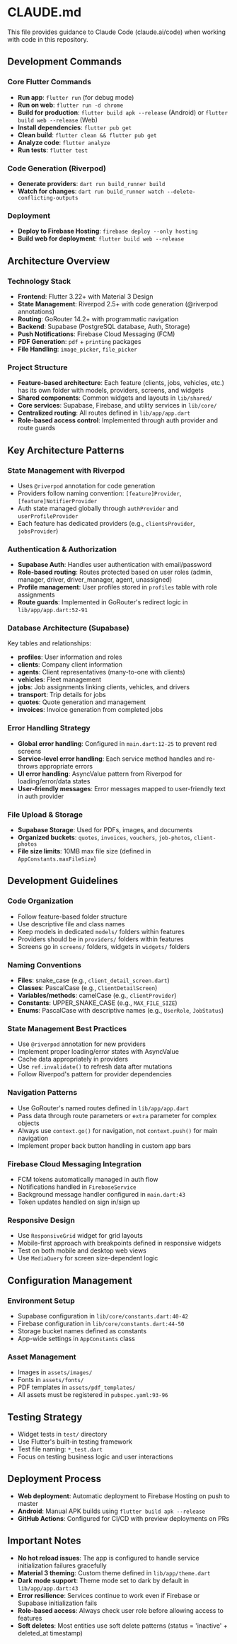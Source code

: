 # CLAUDE.md

This file provides guidance to Claude Code (claude.ai/code) when working with code in this repository.

## Development Commands

### Core Flutter Commands
- **Run app**: `flutter run` (for debug mode)
- **Run on web**: `flutter run -d chrome`
- **Build for production**: `flutter build apk --release` (Android) or `flutter build web --release` (Web)
- **Install dependencies**: `flutter pub get`
- **Clean build**: `flutter clean && flutter pub get`
- **Analyze code**: `flutter analyze`
- **Run tests**: `flutter test`

### Code Generation (Riverpod)
- **Generate providers**: `dart run build_runner build`
- **Watch for changes**: `dart run build_runner watch --delete-conflicting-outputs`

### Deployment
- **Deploy to Firebase Hosting**: `firebase deploy --only hosting`
- **Build web for deployment**: `flutter build web --release`

## Architecture Overview

### Technology Stack
- **Frontend**: Flutter 3.22+ with Material 3 Design
- **State Management**: Riverpod 2.5+ with code generation (@riverpod annotations)
- **Routing**: GoRouter 14.2+ with programmatic navigation
- **Backend**: Supabase (PostgreSQL database, Auth, Storage)
- **Push Notifications**: Firebase Cloud Messaging (FCM)
- **PDF Generation**: `pdf` + `printing` packages
- **File Handling**: `image_picker`, `file_picker`

### Project Structure
- **Feature-based architecture**: Each feature (clients, jobs, vehicles, etc.) has its own folder with models, providers, screens, and widgets
- **Shared components**: Common widgets and layouts in `lib/shared/`
- **Core services**: Supabase, Firebase, and utility services in `lib/core/`
- **Centralized routing**: All routes defined in `lib/app/app.dart`
- **Role-based access control**: Implemented through auth provider and route guards

## Key Architecture Patterns

### State Management with Riverpod
- Uses `@riverpod` annotation for code generation
- Providers follow naming convention: `[feature]Provider`, `[feature]NotifierProvider`
- Auth state managed globally through `authProvider` and `userProfileProvider`
- Each feature has dedicated providers (e.g., `clientsProvider`, `jobsProvider`)

### Authentication & Authorization
- **Supabase Auth**: Handles user authentication with email/password
- **Role-based routing**: Routes protected based on user roles (admin, manager, driver, driver_manager, agent, unassigned)
- **Profile management**: User profiles stored in `profiles` table with role assignments
- **Route guards**: Implemented in GoRouter's redirect logic in `lib/app/app.dart:52-91`

### Database Architecture (Supabase)
Key tables and relationships:
- **profiles**: User information and roles
- **clients**: Company client information
- **agents**: Client representatives (many-to-one with clients)
- **vehicles**: Fleet management
- **jobs**: Job assignments linking clients, vehicles, and drivers
- **transport**: Trip details for jobs
- **quotes**: Quote generation and management
- **invoices**: Invoice generation from completed jobs

### Error Handling Strategy
- **Global error handling**: Configured in `main.dart:12-25` to prevent red screens
- **Service-level error handling**: Each service method handles and re-throws appropriate errors
- **UI error handling**: AsyncValue pattern from Riverpod for loading/error/data states
- **User-friendly messages**: Error messages mapped to user-friendly text in auth provider

### File Upload & Storage
- **Supabase Storage**: Used for PDFs, images, and documents
- **Organized buckets**: `quotes`, `invoices`, `vouchers`, `job-photos`, `client-photos`
- **File size limits**: 10MB max file size (defined in `AppConstants.maxFileSize`)

## Development Guidelines

### Code Organization
- Follow feature-based folder structure
- Use descriptive file and class names
- Keep models in dedicated `models/` folders within features
- Providers should be in `providers/` folders within features
- Screens go in `screens/` folders, widgets in `widgets/` folders

### Naming Conventions
- **Files**: snake_case (e.g., `client_detail_screen.dart`)
- **Classes**: PascalCase (e.g., `ClientDetailScreen`)
- **Variables/methods**: camelCase (e.g., `clientProvider`)
- **Constants**: UPPER_SNAKE_CASE (e.g., `MAX_FILE_SIZE`)
- **Enums**: PascalCase with descriptive names (e.g., `UserRole`, `JobStatus`)

### State Management Best Practices
- Use `@riverpod` annotation for new providers
- Implement proper loading/error states with AsyncValue
- Cache data appropriately in providers
- Use `ref.invalidate()` to refresh data after mutations
- Follow Riverpod's pattern for provider dependencies

### Navigation Patterns
- Use GoRouter's named routes defined in `lib/app/app.dart`
- Pass data through route parameters or `extra` parameter for complex objects
- Always use `context.go()` for navigation, not `context.push()` for main navigation
- Implement proper back button handling in custom app bars

### Firebase Cloud Messaging Integration
- FCM tokens automatically managed in auth flow
- Notifications handled in `FirebaseService`
- Background message handler configured in `main.dart:43`
- Token updates handled on sign in/sign up

### Responsive Design
- Use `ResponsiveGrid` widget for grid layouts
- Mobile-first approach with breakpoints defined in responsive widgets
- Test on both mobile and desktop web views
- Use `MediaQuery` for screen size-dependent logic

## Configuration Management

### Environment Setup
- Supabase configuration in `lib/core/constants.dart:40-42`
- Firebase configuration in `lib/core/constants.dart:44-50`
- Storage bucket names defined as constants
- App-wide settings in `AppConstants` class

### Asset Management
- Images in `assets/images/`
- Fonts in `assets/fonts/`
- PDF templates in `assets/pdf_templates/`
- All assets must be registered in `pubspec.yaml:93-96`

## Testing Strategy
- Widget tests in `test/` directory
- Use Flutter's built-in testing framework
- Test file naming: `*_test.dart`
- Focus on testing business logic and user interactions

## Deployment Process
- **Web deployment**: Automatic deployment to Firebase Hosting on push to master
- **Android**: Manual APK builds using `flutter build apk --release`
- **GitHub Actions**: Configured for CI/CD with preview deployments on PRs

## Important Notes
- **No hot reload issues**: The app is configured to handle service initialization failures gracefully
- **Material 3 theming**: Custom theme defined in `lib/app/theme.dart`
- **Dark mode support**: Theme mode set to dark by default in `lib/app/app.dart:43`
- **Error resilience**: Services continue to work even if Firebase or Supabase initialization fails
- **Role-based access**: Always check user role before allowing access to features
- **Soft deletes**: Most entities use soft delete patterns (status = 'inactive' + deleted_at timestamp)